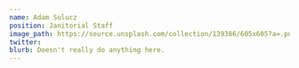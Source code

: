 ```yaml
---
name: Adam Sulucz
position: Janitorial Staff
image_path: https://source.unsplash.com/collection/139386/605x605?a=.png
twitter: 
blurb: Doesn't really do anything here.
---
```

